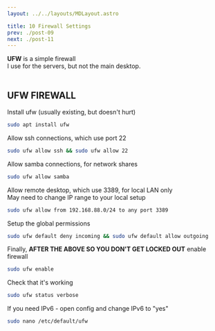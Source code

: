 ```yaml
---
layout: ../../layouts/MDLayout.astro

title: 10 Firewall Settings
prev: ./post-09
next: ./post-11
---
```



**UFW** is a simple firewall<br>
I use for the servers, but not the main desktop.<br><br>

## UFW FIREWALL

Install ufw (usually existing, but doesn't hurt)
```sh
sudo apt install ufw
```
Allow ssh connections, which use port 22
```sh
sudo ufw allow ssh && sudo ufw allow 22
```
Allow samba connections, for network shares
```sh
sudo ufw allow samba
```
Allow remote desktop, which use 3389, for local LAN only<br>
May need to change IP range to your local setup
```sh
sudo ufw allow from 192.168.88.0/24 to any port 3389
```
Setup the global permissions
```sh
sudo ufw default deny incoming && sudo ufw default allow outgoing
```
Finally, **AFTER THE ABOVE SO YOU DON'T GET LOCKED OUT** enable firewall
```sh
sudo ufw enable
```
Check that it's working
```sh
sudo ufw status verbose
```
If you need IPv6 - open config and change IPv6 to "yes"
```sh
sudo nano /etc/default/ufw
```

